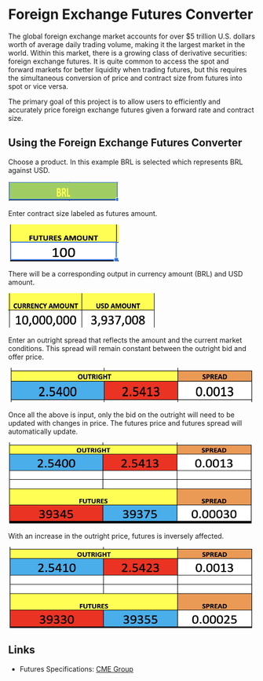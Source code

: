 # Foreign Exchange Futures Converter
The global foreign exchange market accounts for over $5 trillion U.S. dollars worth of average daily trading volume, making it the largest market in the world.  Within this market, there is a growing class of derivative securities: foreign exchange futures.  It is quite common to access the spot and forward markets for better liquidity when trading futures, but this requires the simultaneous conversion of price and contract size from futures into spot or vice versa.

The primary goal of this project is to allow users to efficiently and accurately price foreign exchange futures given a forward rate and contract size.

## Using the Foreign Exchange Futures Converter
Choose a product.  In this example BRL is selected which represents BRL against USD.

<img src="images/Screen Shot 2019-11-05 at 8.00.26 PM.png" width="225" height="40">


Enter contract size labeled as futures amount.

<img src="images/Screen Shot 2019-11-05 at 8.28.21 PM.png" width="225" height="75">


There will be a corresponding output in currency amount (BRL) and USD amount.

<img src="images/Screen Shot 2019-11-05 at 9.27.27 PM.png" width="300" height="70">


Enter an outright spread that reflects the amount and the current market conditions.  This spread will remain constant between the outright bid and offer price.

<img src="images/Screen Shot 2019-11-05 at 10.19.49 PM.png" width="500" height="70">


Once all the above is input, only the bid on the outright will need to be updated with changes in price.  The futures price and futures spread will automatically update.

<img src="images/Screen Shot 2019-11-05 at 10.37.05 PM.png" width="500" height="165">


With an increase in the outright price, futures is inversely affected.

<img src="images/Screen Shot 2019-11-05 at 10.37.51 PM.png" width="500" height="165">

## Links
* Futures Specifications: [CME Group](https://www.cmegroup.com/trading/fx/)
